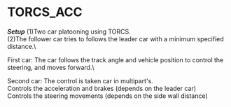 # TORCS_ACC

***Setup***
(1)Two car platooning using TORCS.\
(2)The follower car tries to follows the leader car with a minimum specified distance.\

First car: The car follows the track angle and vehicle position to control the steering, and moves forward.\

Second car: The control is taken car in multipart's.\
Controls the acceleration and brakes (depends on the leader car)\
Controls the steering movements (depends on the side wall distance)
